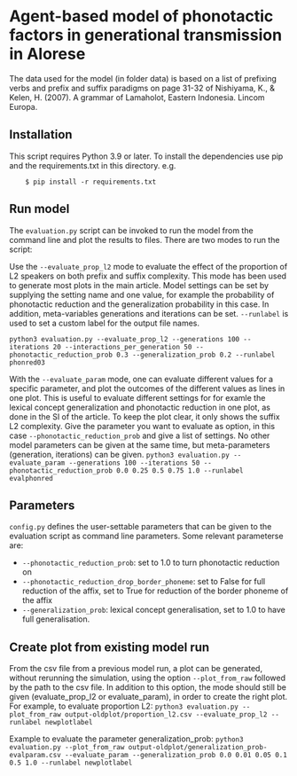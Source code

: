 # Agent-based model of phonotactic factors in generational transmission in Alorese

The data used for the model (in folder data) is based on a list of prefixing verbs and prefix and suffix paradigms on page 31-32 of Nishiyama, K., & Kelen, H. (2007). A grammar of Lamaholot, Eastern Indonesia. Lincom Europa.

## Installation

This script requires Python 3.9 or later. To install the dependencies use pip and the requirements.txt in this directory. e.g.

```
    $ pip install -r requirements.txt
```


## Run model
The ``evaluation.py`` script can be invoked to run the model from the command line and plot the results to files. There are two modes to run the script:

Use the ``--evaluate_prop_l2`` mode to evaluate the effect of the proportion of L2 speakers on both prefix and suffix complexity. This mode has been used to generate most plots in the main article. Model settings can be set by supplying the setting name and one value, for example the probability of phonotactic reduction and the generalization probability in this case. In addition, meta-variables generations and iterations can be set. ``--runlabel`` is used to set a custom label for the output file names.

```python3 evaluation.py --evaluate_prop_l2 --generations 100 --iterations 20 --interactions_per_generation 50 --phonotactic_reduction_prob 0.3 --generalization_prob 0.2 --runlabel phonred03```

With the ``--evaluate_param`` mode, one can evaluate different values for a specific parameter, and plot the outcomes of the different values as lines in one plot. This is useful to evaluate different settings for for examle the lexical concept generalization and phonotactic reduction in one plot, as done in the SI of the article. To keep the plot clear, it only shows the suffix L2 complexity. Give the parameter you want to evaluate as option, in this case ``--phonotactic_reduction_prob`` and give a list of settings. No other model parameters can be given at the same time, but meta-parameters (generation, iterations) can be given.
```python3 evaluation.py --evaluate_param --generations 100 --iterations 50 --phonotactic_reduction_prob 0.0 0.25 0.5 0.75 1.0 --runlabel evalphonred```

## Parameters
``config.py`` defines the user-settable parameters that can be given to the evaluation script as command line parameters. Some relevant parameterse are:
 - ``--phonotactic_reduction_prob``: set to 1.0 to turn phonotactic reduction on
 - ``--phonotactic_reduction_drop_border_phoneme``: set to False for full reduction of the affix, set to True for reduction of the border phoneme of the affix
 - ``--generalization_prob``: lexical concept generalisation, set to 1.0 to have full generalisation.

 ## Create plot from existing model run
 From the csv file from a previous model run, a plot can be generated, without rerunning the simulation, using the option ``--plot_from_raw`` followed by the path to the csv file. In addition to this option, the mode should still be given (evaluate_prop_l2 or evaluate_param), in order to create the right plot. For example, to evaluate proportion L2:
 ```python3 evaluation.py --plot_from_raw output-oldplot/proportion_l2.csv --evaluate_prop_l2 --runlabel newplotlabel```

 Example to evaluate the parameter generalization_prob:
 ```python3 evaluation.py --plot_from_raw output-oldplot/generalization_prob-evalparam.csv --evaluate_param --generalization_prob 0.0 0.01 0.05 0.1 0.5 1.0 --runlabel newplotlabel```